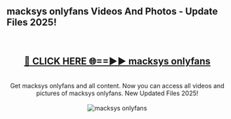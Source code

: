 <h2>macksys onlyfans Videos And Photos - Update Files 2025!</h2>
<br>
<div align="center">
<h2><a href="https://linkcuts.com/hfmhzwbr" rel="nofollow">🔴 CLICK HERE 🌐==►► macksys onlyfans</a></h2>
<br>
Get macksys onlyfans and all content. Now you can access all videos and pictures of macksys onlyfans. New Updated Files 2025!
<br>
<br>
<a href="https://linkcuts.com/hfmhzwbr" rel="nofollow" data-target="animated-image.originalLink"><img src="https://i.ibb.co.com/WyWwxjT/player-gif2.gif" alt="macksys onlyfans" style="max-width: 100%; display: inline-block;" data-target="animated-image.originalImage"></a>
</div>
<br>